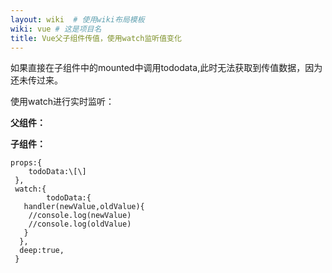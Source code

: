 ```yaml
---
layout: wiki  # 使用wiki布局模板
wiki: vue # 这是项目名
title: Vue父子组件传值，使用watch监听值变化
---
```


如果直接在子组件中的mounted中调用tododata,此时无法获取到传值数据，因为还未传过来。

使用watch进行实时监听：

  

**父组件：**

<TodoListCategory :todoData="tableData"/>

**子组件：**
```
props:{
    todoData:\[\]
 },
 watch:{
		todoData:{
   handler(newValue,oldValue){
    //console.log(newValue)
    //console.log(oldValue)
   }
  },
  deep:true,
 }
```